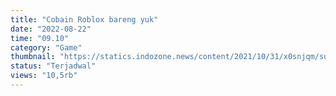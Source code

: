 ```yaml
---
title: "Cobain Roblox bareng yuk"
date: "2022-08-22"
time: "09.10"
category: "Game"
thumbnail: "https://statics.indozone.news/content/2021/10/31/x0snjqm/sudah-tumbang-hingga-2-hari-ada-apa-dengan-roblox52_700.jpg"
status: "Terjadwal"
views: "10,5rb"
---
```

